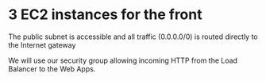 # 3 EC2 instances for the front

The public subnet is accessible and all traffic (0.0.0.0/0) is routed directly to the Internet gateway

We will use our security group allowing incoming HTTP from the Load Balancer to the Web Apps.
